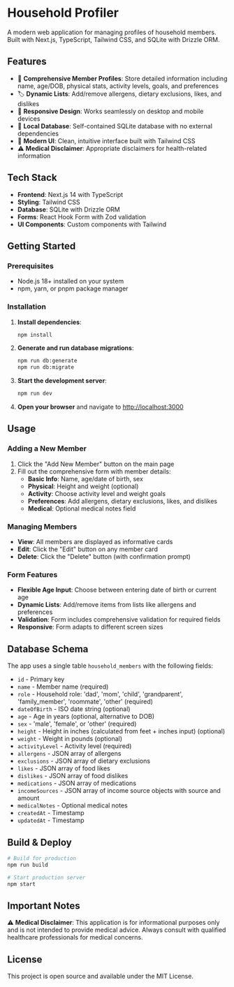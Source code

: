 # Household Profiler

A modern web application for managing profiles of household members. Built with Next.js, TypeScript, Tailwind CSS, and SQLite with Drizzle ORM.

## Features

- 📝 **Comprehensive Member Profiles**: Store detailed information including name, age/DOB, physical stats, activity levels, goals, and preferences
- 🏷️ **Dynamic Lists**: Add/remove allergens, dietary exclusions, likes, and dislikes
- 📱 **Responsive Design**: Works seamlessly on desktop and mobile devices
- 💾 **Local Database**: Self-contained SQLite database with no external dependencies
- 🎨 **Modern UI**: Clean, intuitive interface built with Tailwind CSS
- ⚠️ **Medical Disclaimer**: Appropriate disclaimers for health-related information

## Tech Stack

- **Frontend**: Next.js 14 with TypeScript
- **Styling**: Tailwind CSS
- **Database**: SQLite with Drizzle ORM
- **Forms**: React Hook Form with Zod validation
- **UI Components**: Custom components with Tailwind

## Getting Started

### Prerequisites

- Node.js 18+ installed on your system
- npm, yarn, or pnpm package manager

### Installation

1. **Install dependencies**:
   ```bash
   npm install
   ```

2. **Generate and run database migrations**:
   ```bash
   npm run db:generate
   npm run db:migrate
   ```

3. **Start the development server**:
   ```bash
   npm run dev
   ```

4. **Open your browser** and navigate to [http://localhost:3000](http://localhost:3000)

## Usage

### Adding a New Member

1. Click the "Add New Member" button on the main page
2. Fill out the comprehensive form with member details:
   - **Basic Info**: Name, age/date of birth, sex
   - **Physical**: Height and weight (optional)
   - **Activity**: Choose activity level and weight goals
   - **Preferences**: Add allergens, dietary exclusions, likes, and dislikes
   - **Medical**: Optional medical notes field

### Managing Members

- **View**: All members are displayed as informative cards
- **Edit**: Click the "Edit" button on any member card
- **Delete**: Click the "Delete" button (with confirmation prompt)

### Form Features

- **Flexible Age Input**: Choose between entering date of birth or current age
- **Dynamic Lists**: Add/remove items from lists like allergens and preferences
- **Validation**: Form includes comprehensive validation for required fields
- **Responsive**: Form adapts to different screen sizes

## Database Schema

The app uses a single table `household_members` with the following fields:

- `id` - Primary key
- `name` - Member name (required)
- `role` - Household role: 'dad', 'mom', 'child', 'grandparent', 'family_member', 'roommate', 'other' (required)
- `dateOfBirth` - ISO date string (optional)
- `age` - Age in years (optional, alternative to DOB)
- `sex` - 'male', 'female', or 'other' (required)
- `height` - Height in inches (calculated from feet + inches input) (optional)
- `weight` - Weight in pounds (optional)
- `activityLevel` - Activity level (required)
- `allergens` - JSON array of allergens
- `exclusions` - JSON array of dietary exclusions
- `likes` - JSON array of food likes
- `dislikes` - JSON array of food dislikes
- `medications` - JSON array of medications
- `incomeSources` - JSON array of income source objects with source and amount
- `medicalNotes` - Optional medical notes
- `createdAt` - Timestamp
- `updatedAt` - Timestamp

## Build & Deploy

```bash
# Build for production
npm run build

# Start production server
npm start
```

## Important Notes

⚠️ **Medical Disclaimer**: This application is for informational purposes only and is not intended to provide medical advice. Always consult with qualified healthcare professionals for medical concerns.

## License

This project is open source and available under the MIT License.
